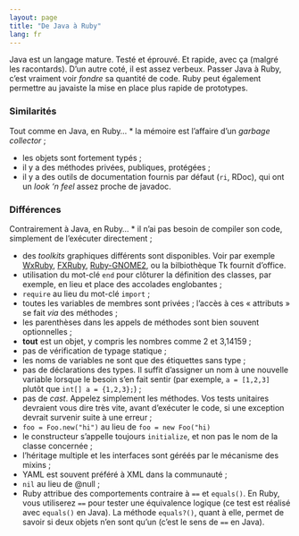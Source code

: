 ```yaml
---
layout: page
title: "De Java à Ruby"
lang: fr
---
```


Java est un langage mature. Testé et éprouvé. Et rapide, avec ça (malgré
les racontards). D’un autre coté, il est assez verbeux. Passer Java à
Ruby, c’est vraiment voir *fondre* sa quantité de code. Ruby peut
également permettre au javaiste la mise en place plus rapide de
prototypes.

### Similarités

 Tout comme en Java, en Ruby… * la mémoire est l’affaire d’un *garbage collector* ;
* les objets sont fortement typés ;
* il y a des méthodes privées, publiques, protégées ;
* il y a des outils de documentation fournis par défaut (`ri`, RDoc),
  qui ont un *look ‘n feel* assez proche de javadoc.

### Différences

 Contrairement à Java, en Ruby… * il n’ai pas besoin de compiler son code, simplement de l’exécuter
  directement ;
* des *toolkits* graphiques différents sont disponibles. Voir par
  exemple [WxRuby][1], [FXRuby][2], [Ruby-GNOME2][3], ou la bilbiothèque
  Tk fournit d’office.
* utilisation du mot-clé `end` pour clôturer la définition des classes,
  par exemple, en lieu et place des accolades englobantes ;
* `require` au lieu du mot-clé `import` ;
* toutes les variables de membres sont privées ; l’accès à ces «
  attributs » se fait *via* des méthodes ;
* les parenthèses dans les appels de méthodes sont bien souvent
  optionnelles ;
* **tout** est un objet, y compris les nombres comme 2 et 3,14159 ;
* pas de vérification de typage statique ;
* les noms de variables ne sont que des étiquettes sans type ;
* pas de déclarations des types. Il suffit d’assigner un nom à une
  nouvelle variable lorsque le besoin s’en fait sentir (par exemple, `a
  = [1,2,3]` plutôt que `int[] a = {1,2,3};`) ;
* pas de *cast*. Appelez simplement les méthodes. Vos tests unitaires
  devraient vous dire très vite, avant d’exécuter le code, si une
  exception devrait survenir suite à une erreur ;
* `foo = Foo.new("hi")` au lieu de `foo = new Foo("hi)`
* le constructeur s’appelle toujours `initialize`, et non pas le nom de
  la classe concernée ;
* l’héritage multiple et les interfaces sont géréés par le mécanisme des
  mixins ;
* YAML est souvent préféré à XML dans la communauté ;
* `nil` au lieu de @null ;
* Ruby attribue des comportements contraire à `==` et `equals()`. En
  Ruby, vous utiliserez `==` pour tester une équivalence logique (ce
  test est réalisé avec `equals()` en Java). La méthode `equals?()`,
  quant à elle, permet de savoir si deux objets n’en sont qu’un (c’est
  le sens de `==` en Java).



[1]: http://wxruby.rubyforge.org/wiki/wiki.pl
[2]: http://www.fxruby.org/
[3]: http://ruby-gnome2.sourceforge.jp/
